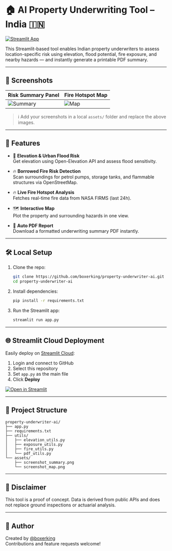 # 🏠 AI Property Underwriting Tool – India 🇮🇳

[![Streamlit App](https://img.shields.io/badge/Deployed%20on-Streamlit-ff4b4b?logo=streamlit&logoColor=white)](https://your-streamlit-deployment-link)

This Streamlit-based tool enables Indian property underwriters to assess location-specific risk using elevation, flood potential, fire exposure, and nearby hazards — and instantly generate a printable PDF summary.

---

## 📸 Screenshots

| Risk Summary Panel | Fire Hotspot Map |
|--------------------|------------------|
| ![Summary](assets/screenshot_summary.png) | ![Map](assets/screenshot_map.png) |

> ℹ️ Add your screenshots in a local `assets/` folder and replace the above images.

---

## 🚀 Features

- 📍 **Elevation & Urban Flood Risk**  
  Get elevation using Open-Elevation API and assess flood sensitivity.

- 🔥 **Borrowed Fire Risk Detection**  
  Scan surroundings for petrol pumps, storage tanks, and flammable structures via OpenStreetMap.

- 🔥 **Live Fire Hotspot Analysis**  
  Fetches real-time fire data from NASA FIRMS (last 24h).

- 🗺️ **Interactive Map**  
  Plot the property and surrounding hazards in one view.

- 📄 **Auto PDF Report**  
  Download a formatted underwriting summary PDF instantly.

---

## 🛠️ Local Setup

1. Clone the repo:
    ```bash
    git clone https://github.com/boxerking/property-underwriter-ai.git
    cd property-underwriter-ai
    ```

2. Install dependencies:
    ```bash
    pip install -r requirements.txt
    ```

3. Run the Streamlit app:
    ```bash
    streamlit run app.py
    ```

---

## 🌐 Streamlit Cloud Deployment

Easily deploy on [Streamlit Cloud](https://streamlit.io/cloud):

1. Login and connect to GitHub
2. Select this repository
3. Set `app.py` as the main file
4. Click **Deploy**

[![Open in Streamlit](https://static.streamlit.io/badges/streamlit_badge_black_white.svg)](https://your-streamlit-deployment-link)

---

## 📂 Project Structure

```
property-underwriter-ai/
├── app.py
├── requirements.txt
├── utils/
│   ├── elevation_utils.py
│   ├── exposure_utils.py
│   ├── fire_utils.py
│   └── pdf_utils.py
└── assets/
    ├── screenshot_summary.png
    └── screenshot_map.png
```

---

## 📢 Disclaimer

This tool is a proof of concept. Data is derived from public APIs and does not replace ground inspections or actuarial analysis.

---

## 👤 Author

Created by [@boxerking](https://github.com/boxerking)  
Contributions and feature requests welcome!